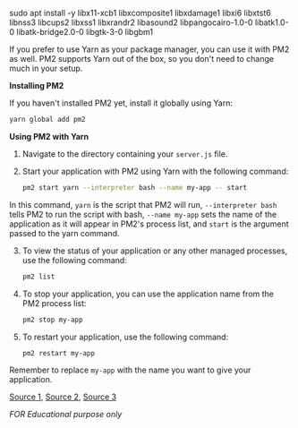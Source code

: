 sudo apt install -y libx11-xcb1 libxcomposite1 libxdamage1 libxi6 libxtst6 libnss3 libcups2 libxss1 libxrandr2 libasound2 libpangocairo-1.0-0 libatk1.0-0 libatk-bridge2.0-0 libgtk-3-0 libgbm1


If you prefer to use Yarn as your package manager, you can use it with PM2 as well. PM2 supports Yarn out of the box, so you don't need to change much in your setup.

**Installing PM2**

If you haven't installed PM2 yet, install it globally using Yarn:

```bash
yarn global add pm2
```

**Using PM2 with Yarn**

1. Navigate to the directory containing your `server.js` file.

2. Start your application with PM2 using Yarn with the following command:

   ```bash
   pm2 start yarn --interpreter bash --name my-app -- start
   ```

In this command, `yarn` is the script that PM2 will run, `--interpreter bash` tells PM2 to run the script with bash, `--name my-app` sets the name of the application as it will appear in PM2's process list, and `start` is the argument passed to the yarn command.

3. To view the status of your application or any other managed processes, use the following command:

   ```bash
   pm2 list
   ```

4. To stop your application, you can use the application name from the PM2 process list:

   ```bash
   pm2 stop my-app
   ```

5. To restart your application, use the following command:

   ```bash
   pm2 restart my-app
   ```

Remember to replace `my-app` with the name you want to give your application.

[Source 1](https://pm2.keymetrics.io/docs/usage/quick-start/), [Source 2](https://www.npmjs.com/package/pm2), [Source 3](https://www.digitalocean.com/community/tutorials/how-to-use-pm2-to-setup-a-node-js-production-environment-on-an-ubuntu-vps)

*FOR Educational purpose only*